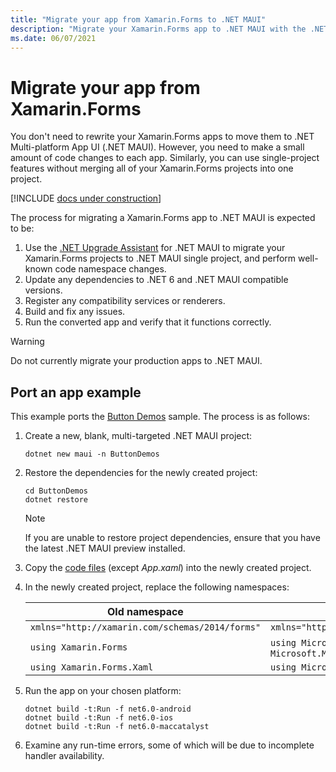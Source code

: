 ```yaml
---
title: "Migrate your app from Xamarin.Forms to .NET MAUI"
description: "Migrate your Xamarin.Forms app to .NET MAUI with the .NET upgrade assistant."
ms.date: 06/07/2021
---
```


# Migrate your app from Xamarin.Forms

You don't need to rewrite your Xamarin.Forms apps to move them to .NET Multi-platform App UI (.NET MAUI). However, you need to make a small amount of code changes to each app. Similarly, you can use single-project features without merging all of your Xamarin.Forms projects into one project.

[!INCLUDE [docs under construction](~/includes/preview-note.md)]

The process for migrating a Xamarin.Forms app to .NET MAUI is expected to be:

1. Use the [.NET Upgrade Assistant](https://docs.microsoft.com/dotnet/core/porting/upgrade-assistant-overview) for .NET MAUI to migrate your Xamarin.Forms projects to .NET MAUI single project, and perform well-known code namespace changes.
1. Update any dependencies to .NET 6 and .NET MAUI compatible versions.
1. Register any compatibility services or renderers.
1. Build and fix any issues.
1. Run the converted app and verify that it functions correctly.

> [!WARNING]
> Do not currently migrate your production apps to .NET MAUI.

## Port an app example

This example ports the [Button Demos](/samples/xamarin/xamarin-forms-samples/userinterface-buttondemos/) sample. The process is as follows:

1. Create a new, blank, multi-targeted .NET MAUI project:

    ```dotnetcli
    dotnet new maui -n ButtonDemos
    ```

1. Restore the dependencies for the newly created project:

    ```dotnetcli
    cd ButtonDemos
    dotnet restore
    ```

    > [!NOTE]
    > If you are unable to restore project dependencies, ensure that you have the latest .NET MAUI preview installed.

1. Copy the [code files](https://github.com/xamarin/xamarin-forms-samples/tree/main/UserInterface/ButtonDemos/ButtonDemos/ButtonDemos) (except *App.xaml*) into the newly created project.
1. In the newly created project, replace the following namespaces:

    | Old namespace | New namespace |
    | --- | --- |
    | `xmlns="http://xamarin.com/schemas/2014/forms"` | `xmlns="http://schemas.microsoft.com/dotnet/2021/maui"` |
    | `using Xamarin.Forms` | `using Microsoft.Maui` **AND** `using Microsoft.Maui.Controls` |
    | `using Xamarin.Forms.Xaml` | `using Microsoft.Maui.Controls.Xaml` |

1. Run the app on your chosen platform:

    ```dotnetcli
    dotnet build -t:Run -f net6.0-android
    dotnet build -t:Run -f net6.0-ios
    dotnet build -t:Run -f net6.0-maccatalyst
    ```

1. Examine any run-time errors, some of which will be due to incomplete handler availability.
